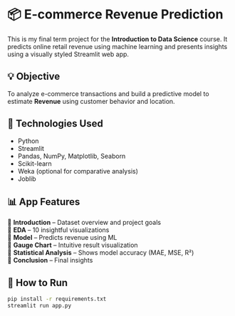 
# 📦 E-commerce Revenue Prediction

This is my final term project for the **Introduction to Data Science** course. It predicts online retail revenue using machine learning and presents insights using a visually styled Streamlit web app.

## 💡 Objective

To analyze e-commerce transactions and build a predictive model to estimate **Revenue** using customer behavior and location.

## 🧠 Technologies Used

- Python
- Streamlit
- Pandas, NumPy, Matplotlib, Seaborn
- Scikit-learn
- Weka (optional for comparative analysis)
- Joblib

## 📊 App Features

🔹 **Introduction** – Dataset overview and project goals  
🔹 **EDA** – 10 insightful visualizations  
🔹 **Model** – Predicts revenue using ML  
🔹 **Gauge Chart** – Intuitive result visualization  
🔹 **Statistical Analysis** – Shows model accuracy (MAE, MSE, R²)  
🔹 **Conclusion** – Final insights  

## 🚀 How to Run

```bash
pip install -r requirements.txt
streamlit run app.py
